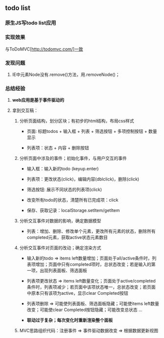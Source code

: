 ## todo list

### 原生JS写todo list应用

### 实现效果

与ToDoMVC[http://todomvc.com/]一致

### 发现问题

1. IE中元素Node没有.remove()方法，用.removeNode()；

### 总结经验

1. **web应用是基于事件驱动的**

2. 拿到交互稿：

    1. 分析页面结构，划分区块；有初步的html结构，布局css样式

        * 页面: 标题todos + 输入框 + 列表 + 筛选按钮 + 多项控制按钮 + 数量显示

        * 列表项：状态 + 内容 + 删除按钮

    2. 分析页面中涉及的事件；初始化事件，与用户交互的事件

        * 输入框：输入新的todo (keyup.enter)

        * 列表项：更改状态(click)，编辑内容(dblclick)，删除(click)

        * 筛选按钮: 展示不同状态的列表项(click)

        * 改变所有todo的状态，清楚所有已完成项：click

        * 保存、获取记录：localStorage.setItem/getItem

    3. 分析交互事件对数据的影响，确定数据模型

        * 列表：增加、删除、修改单个元素，更改所有元素的状态，删除所有completed元素，获取active状态元素数目

    4. 分析交互事件对页面的改动；确定渲染方式

        * 输入新的todo => items left数量增加；页面处于all/active条件时，列表项增加；页面中只有completed项时，总状态改变；若是输入的第一项，出现列表面板、筛选面板

        * 列表项更改状态 => items left数量变化；页面处于active/completed条件时，列表项减少；若页面中该项状态唯一，总状态改变；若页面中原本只有该项为active，显示clear Completed按钮

        * 列表项删除 => 可能使列表面板、筛选面板隐藏；可能使items left数量改变；可能使clear Completed按钮隐藏；可能改变总状态 ...

        * **联动过于复杂；每次变化时重新渲染整个面板**

    5. MVC思路组织代码：注册事件 => 事件驱动数据改变 => 根据数据更新视图